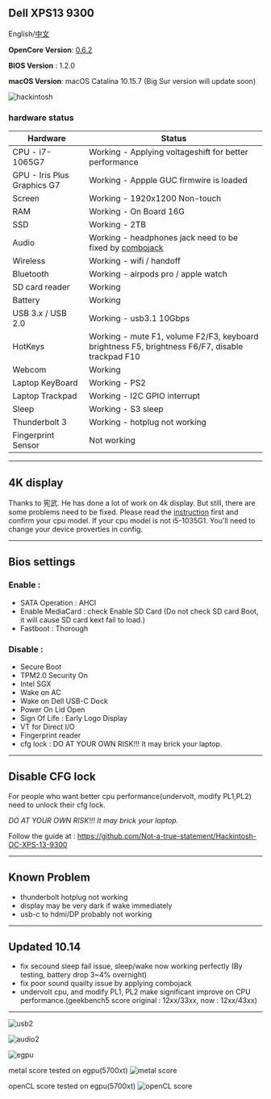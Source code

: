 ## Dell XPS13 9300

English/[中文](README-CN.md)

**OpenCore Version**: [0.6.2](https://github.com/acidanthera/OpenCorePkg/releases)

**BIOS Version** : 1.2.0

**macOS Version**: macOS Catalina 10.15.7 (Big Sur version will update soon) 

![hackintosh](./screenshot/hackintosh.png)

### hardware status

| Hardware                   | Status                                                      |
| ----------------------     | ------------------------------------------------------------|
| CPU - i7-1065G7            | Working - Applying voltageshift for better performance      |
| GPU - Iris Plus Graphics G7| Working - Appple GUC firmwire is loaded                     |
| Screen                     | Working - 1920x1200 Non-touch                               |
| RAM                        | Working - On Board 16G                                      |
| SSD                        | Working - 2TB                                               |
| Audio                      | Working - headphones jack need to be fixed by [combojack](https://github.com/leon0410898/XPS13-9300-hackintosh/tree/master/ComboJack_Installer)                                                |                              
| Wireless                   | Working - wifi / handoff                                    |
| Bluetooth                  | Working - airpods pro / apple watch                         |
| SD card reader             | Working                                                     |                     
| Battery                    | Working                                                     |                  
| USB 3.x / USB 2.0          | Working - usb3.1 10Gbps                                     |
| HotKeys                    | Working - mute F1, volume F2/F3, keyboard brightness F5, brightness F6/F7, disable trackpad F10|
| Webcom                     | Working                                                     |
| Laptop KeyBoard            | Working - PS2                                               |
| Laptop Trackpad            | Working - I2C GPIO interrupt                                |
| Sleep                      | Working - S3 sleep                                          |
| Thunderbolt 3              | Working - hotplug not working                               |
| Fingerprint Sensor         | Not working                                                 |

---

## 4K display 
Thanks to 宪武. He has done a lot of work on 4k display. But still, there are some problems need to be fixed. Please read the [instruction](README_4k_i5.md) first and confirm your cpu model. If your cpu model is not i5-1035G1. You'll need to change your device proverties in config.
            
---

## Bios settings
### Enable :
* SATA Operation : AHCI
* Enable MediaCard : check Enable SD Card (Do not check SD card Boot, it will cause SD card kext fail to load.)
* Fastboot : Thorough

### Disable : 
* Secure Boot
* TPM2.0 Security On
* Intel SGX
* Wake on AC
* Wake on Dell USB-C Dock
* Power On Lid Open 
* Sign Of Life : Early Logo Display 
* VT for Direct I/O
* Fingerprint reader
* cfg lock : DO AT YOUR OWN RISK!!! It may brick your laptop.

---

## Disable CFG lock
For people who want better cpu performance(undervolt, modify PL1,PL2) need to unlock their cfg lock.

*DO AT YOUR OWN RISK!!! It may brick your laptop.*

Follow the guide at :  https://github.com/Not-a-true-statement/Hackintosh-OC-XPS-13-9300

---

## Known Problem
* thunderbolt hotplug not working
* display may be very dark if wake immediately 
* usb-c to hdmi/DP probably not working

---

## Updated 10.14
* fix secound sleep fail issue, sleep/wake now working perfectly (By testing, battery drop 3~4% overnight)
* fix poor sound quailty issue by applying combojack
* undervolt cpu, and modify PL1, PL2 make significant improve on CPU performance.(geekbench5 score original : 12xx/33xx, now : 12xx/43xx)

---

![usb2](./screenshot/usb2.png)

![audio2](./screenshot/audio2.png)

![egpu](./screenshot/egpu.png)

metal score tested on egpu(5700xt)
![metal score](./screenshot/egpu_score1.png)

openCL score tested on egpu(5700xt)
![openCL score](./screenshot/egpu_score2.png)
